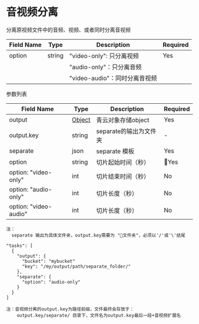 ---
---

# 音视频分离

分离原视频文件中的音频、视频、或者同时分离音视频

| Field Name | Type | Description | Required |
|---|---|---|---|
| option | string | "video-only": 只分离视频 | Yes |
||| "audio-only"：只分离音频 ||
||| "video-audio"：同时分离音视频 |||

参数列表

| Field Name | Type | Description | Required |
|---|---|---|---|
| output | [Object](qsobject.html) | 青云对象存储object | Yes |
| output.key | string | separate的输出为文件夹 | - |
| separate | json | separate 模板 | Yes |
| option | string | 切片起始时间（秒） | Yes |
| option: "video-only" | int | 切片结束时间（秒） |  No |
| option: "audio-only" | int | 切片长度（秒） | No |
| option: "video-audio" | int | 切片长度（秒） | No |

```
注：
  separate 输出为具体文件夹，output.key需要为 "文件夹"，必须以'/'或'\'结尾
```

```
"tasks": [
  {
    "output": {
      "bucket": "mybucket"
      "key": "/my/output/path/separate_folder/"
    },
    "separate": {
      "option": "audio-only"
    }
  }
]

注：音视频分离的output.key为路径前缀，文件最终会存放于：
    output.key/separate/ 目录下，文件名为output.key最后一段+音视频扩展名
```

